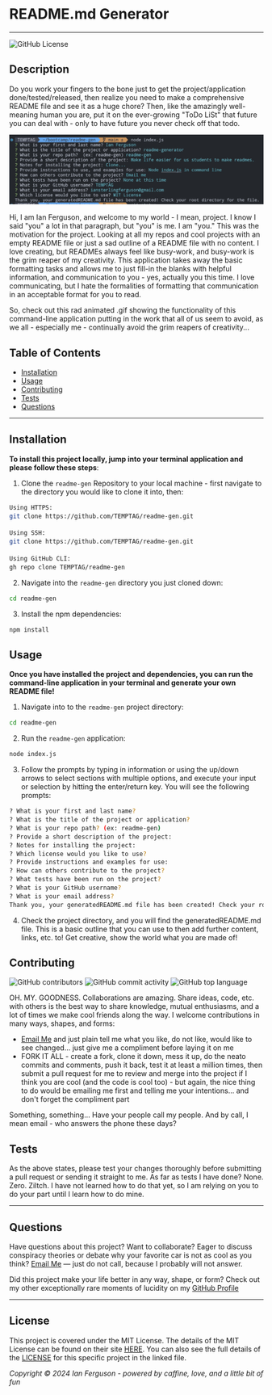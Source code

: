 # README.md Generator

---

![GitHub License](https://img.shields.io/github/license/TEMPTAG/readme-gen?label=License)

## Description

Do you work your fingers to the bone just to get the project/application done/tested/released, then realize you need to make a comprehensive README file and see it as a huge chore? Then, like the amazingly well-meaning human you are, put it on the ever-growing "ToDo LiSt" that future you can deal with - only to have future you never check off that todo.

![Screenshot of Application Sample](/assets/images/ReadMeGenerator.jpg)

Hi, I am Ian Ferguson, and welcome to my world - I mean, project. I know I said "you" a lot in that paragraph, but "you" is me. I am "you." This was the motivation for the project. Looking at all my repos and cool projects with an empty README file or just a sad outline of a README file with no content. I love creating, but READMEs always feel like busy-work, and busy-work is the grim reaper of my creativity. This application takes away the basic formatting tasks and allows me to just fill-in the blanks with helpful information, and communication to you - yes, actually you this time. I love communicating, but I hate the formalities of formatting that communication in an acceptable format for you to read.

So, check out this rad animated .gif showing the functionality of this command-line application putting in the work that all of us seem to avoid, as we all - especially me - continually avoid the grim reapers of creativity...

## Table of Contents

- [Installation](#installation)
- [Usage](#usage)
- [Contributing](#contributing)
- [Tests](#tests)
- [Questions](#questions)

---

## Installation

**To install this project locally, jump into your terminal application and please follow these steps**:

1. Clone the `readme-gen` Repository to your local machine - first navigate to the directory you would like to clone it into, then:

```bash
Using HTTPS:
git clone https://github.com/TEMPTAG/readme-gen.git

Using SSH:
git clone https://github.com/TEMPTAG/readme-gen.git

Using GitHub CLI:
gh repo clone TEMPTAG/readme-gen
```

2. Navigate into the `readme-gen` directory you just cloned down:

```bash
cd readme-gen
```

3. Install the npm dependencies:

```bash
npm install
```

## Usage

**Once you have installed the project and dependencies, you can run the command-line application in your terminal and generate your own README file!**

1. Navigate into to the `readme-gen` project directory:

```bash
cd readme-gen
```

2. Run the `readme-gen` application:

```bash
node index.js
```

3. Follow the prompts by typing in information or using the up/down arrows to select sections with multiple options, and execute your input or selection by hitting the enter/return key. You will see the following prompts:

```bash
? What is your first and last name?
? What is the title of the project or application?
? What is your repo path? (ex: readme-gen)
? Provide a short description of the project:
? Notes for installing the project:
? Which license would you like to use?
? Provide instructions and examples for use:
? How can others contribute to the project?
? What tests have been run on the project?
? What is your GitHub username?
? What is your email address?
Thank you, your generatedREADME.md file has been created! Check your root directory for the file.
```

4. Check the project directory, and you will find the generatedREADME.md file. This is a basic outline that you can use to then add further content, links, etc. to! Get creative, show the world what you are made of!

## Contributing

![GitHub contributors](https://img.shields.io/github/contributors/TEMPTAG/readme-gen?color=green) ![GitHub commit activity](https://img.shields.io/github/commit-activity/t/TEMPTAG/readme-gen) ![GitHub top language](https://img.shields.io/github/languages/top/TEMPTAG/readme-gen)

OH. MY. GOODNESS. Collaborations are amazing. Share ideas, code, etc. with others is the best way to share knowledge, mutual enthusiasms, and a lot of times we make cool friends along the way. I welcome contributions in many ways, shapes, and forms:

- [Email Me](mailto:iansterlingferguson@gmail.com) and just plain tell me what you like, do not like, would like to see changed... just give me a compliment before laying it on me
- FORK IT ALL - create a fork, clone it down, mess it up, do the neato commits and comments, push it back, test it at least a million times, then submit a pull request for me to review and merge into the project if I think you are cool (and the code is cool too) - but again, the nice thing to do would be emailing me first and telling me your intentions... and don't forget the compliment part

Something, something... Have your people call my people. And by call, I mean email - who answers the phone these days?

## Tests

As the above states, please test your changes thoroughly before submitting a pull request or sending it straight to me. As far as tests I have done? None. Zero. Ziltch. I have not learned how to do that yet, so I am relying on you to do your part until I learn how to do mine.

---

## Questions

Have questions about this project? Want to collaborate? Eager to discuss conspiracy theories or debate why your favorite car is not as cool as you think? [Email Me](mailto:iansterlingferguson@gmail.com) — just do not call, because I probably will not answer.

Did this project make your life better in any way, shape, or form? Check out my other exceptionally rare moments of lucidity on my [GitHub Profile](https://github.com/TEMPTAG)

---

## License

This project is covered under the MIT License. The details of the MIT License can be found on their site [HERE](https://opensource.org/licenses/MIT). You can also see the full details of the [LICENSE](./LICENSE) for this specific project in the linked file.

_Copyright © 2024 Ian Ferguson - powered by caffine, love, and a little bit of fun_
